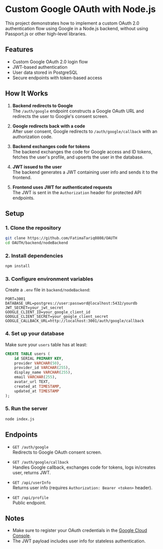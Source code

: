 # Custom Google OAuth with Node.js

This project demonstrates how to implement a custom OAuth 2.0 authentication flow using Google in a Node.js backend, without using Passport.js or other high-level libraries.

## Features

- Custom Google OAuth 2.0 login flow
- JWT-based authentication
- User data stored in PostgreSQL
- Secure endpoints with token-based access

## How It Works

1. **Backend redirects to Google**  
   The `/auth/google` endpoint constructs a Google OAuth URL and redirects the user to Google's consent screen.

2. **Google redirects back with a code**  
   After user consent, Google redirects to `/auth/google/callback` with an authorization code.

3. **Backend exchanges code for tokens**  
   The backend exchanges the code for Google access and ID tokens, fetches the user's profile, and upserts the user in the database.

4. **JWT issued to the user**  
   The backend generates a JWT containing user info and sends it to the frontend.

5. **Frontend uses JWT for authenticated requests**  
   The JWT is sent in the `Authorization` header for protected API endpoints.

## Setup

### 1. Clone the repository

```sh
git clone https://github.com/FatimaTariq0808/OAUTH
cd OAUTH/backend/nodeBackend
```

### 2. Install dependencies

```sh
npm install
```

### 3. Configure environment variables

Create a `.env` file in `backend/nodeBackend`:

```
PORT=3001
DATABASE_URL=postgres://user:password@localhost:5432/yourdb
JWT_SECRET=your_jwt_secret
GOOGLE_CLIENT_ID=your_google_client_id
GOOGLE_CLIENT_SECRET=your_google_client_secret
GOOGLE_CALLBACK_URL=http://localhost:3001/auth/google/callback
```

### 4. Set up your database

Make sure your `users` table has at least:

```sql
CREATE TABLE users (
    id SERIAL PRIMARY KEY,
    provider VARCHAR(50),
    provider_id VARCHAR(255),
    display_name VARCHAR(255),
    email VARCHAR(255),
    avatar_url TEXT,
    created_at TIMESTAMP,
    updated_at TIMESTAMP
);
```

### 5. Run the server

```sh
node index.js
```

## Endpoints

- `GET /auth/google`  
  Redirects to Google OAuth consent screen.

- `GET /auth/google/callback`  
  Handles Google callback, exchanges code for tokens, logs in/creates user, returns JWT.

- `GET /api/userInfo`  
  Returns user info (requires `Authorization: Bearer <token>` header).

- `GET /api/profile`  
  Public endpoint.

## Notes

- Make sure to register your OAuth credentials in the [Google Cloud Console](https://console.cloud.google.com/).
- The JWT payload includes user info for stateless authentication.

